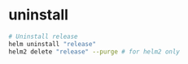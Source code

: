 # uninstall

```sh
# Uninstall release
helm uninstall "release"
helm2 delete "release" --purge # for helm2 only
```
